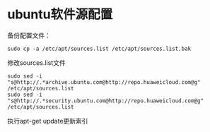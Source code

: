 # ubuntu软件源配置

备份配置文件：
```
sudo cp -a /etc/apt/sources.list /etc/apt/sources.list.bak
```
修改sources.list文件
```
sudo sed -i "s@http://.*archive.ubuntu.com@http://repo.huaweicloud.com@g" /etc/apt/sources.list
sudo sed -i "s@http://.*security.ubuntu.com@http://repo.huaweicloud.com@g" /etc/apt/sources.list
```
执行apt-get update更新索引
